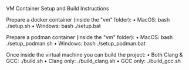 VM Container Setup and Build Instructions

Prepare a docker container (inside the "vm" folder):
	•	MacOS: bash ./setup.sh
	•	Windows: bash ./setup.bat

Prepare a podman container (inside the "vm" folder):
  •	MacOS: bash ./setup_podman.sh
	•	Windows: bash ./setup_podman.bat

Once inside the virtual machine you can build the project:
	•	Both Clang & GCC: ./build.sh
	•	Clang only: ./build_clang.sh
	•	GCC only: ./build_gcc.sh